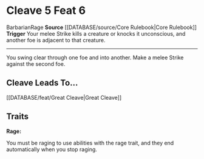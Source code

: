 ﻿---
actions: '[reaction]'
feat: Cleave
id: '147'
leads_to: '[[DATABASE/feat/Great Cleave|Great Cleave]]'
level: '6'
name: Cleave
rarity: Common
source: '[[DATABASE/source/Core Rulebook|Core Rulebook]]'
trait:
- '[[DATABASE/trait/Barbarian|Barbarian]]'
- '[[DATABASE/trait/Rage|Rage]]'
trigger: Your melee Strike kills a creature or knocks it unconscious, and another
  foe is adjacent to thatcreature.
type: Feat

---
# Cleave <span class="action-icon">5</span> <span class="item-type">Feat 6</span>

<span class="item-trait">Barbarian</span><span class="item-trait">Rage</span>
**Source** [[DATABASE/source/Core Rulebook|Core Rulebook]] 
**Trigger** Your melee Strike kills a creature or knocks it unconscious, and another foe is adjacent to that creature.

---
You swing clear through one foe and into another. Make a melee Strike against the second foe.

## Cleave Leads To...

[[DATABASE/feat/Great Cleave|Great Cleave]]

## Traits

**Rage:**

You must be raging to use abilities with the rage trait, and they end automatically when you stop raging.